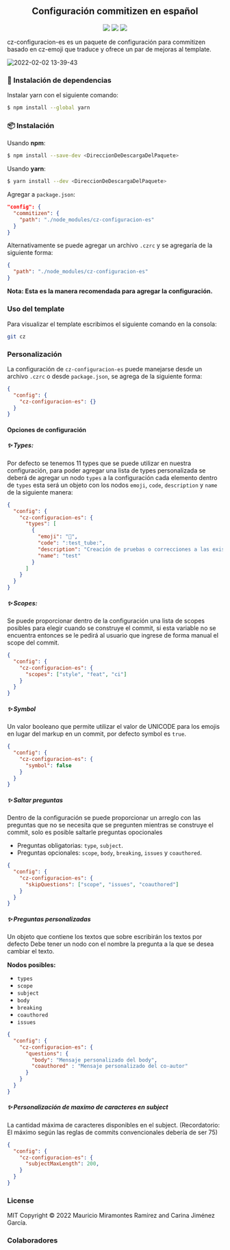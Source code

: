 
<div style="text-align: center;">
  <h2>Configuración commitizen en español</div>
  <div style="text-align: center;">
    <img src="https://img.shields.io/badge/Build-NodeJS-%233c873a.svg??style=flat"/>
    <img src="https://img.shields.io/badge/Install-NPM-%23c23535.svg??style=flat"/>
    <img src="https://img.shields.io/badge/Install-YARN-%232c8ebb.svg??style=flat"/>
  </div>
</p>

cz-configuracion-es es un paquete de configuración para commitizen basado en cz-emoji que traduce y ofrece un par de mejoras al template.

![2022-02-02 13-39-43](https://user-images.githubusercontent.com/61033998/152226684-544fccea-e335-479d-8338-bec57f6b3ecf.gif)

### 🔧 Instalación de dependencias

Instalar yarn con el siguiente comando:
```sh
$ npm install --global yarn
```

### 📦 Instalación

Usando **npm**:
```sh
$ npm install --save-dev <DireccionDeDescargaDelPaquete>
```
Usando **yarn**:

```sh
$ yarn install --dev <DireccionDeDescargaDelPaquete>
```

Agregar a `package.json`:
```json
"config": {
  "commitizen": {
    "path": "./node_modules/cz-configuracion-es"
  }
}
```
Alternativamente se puede agregar un archivo `.czrc` y se agregaría de la siguiente forma: 
```json
{
  "path": "./node_modules/cz-configuracion-es"
}
```
<p style="font-size:0.9rem; font-weight:bold;">Nota: Esta es la manera recomendada para agregar la configuración.</p>

### Uso del template
Para visualizar el template escribimos el siguiente comando en la consola:
```sh
git cz
```
### Personalización
La configuración de `cz-configuracion-es` puede manejarse desde un archivo `.czrc` o desde `package.json`, se agrega de la siguiente forma:

```json
{
  "config": {
    "cz-configuracion-es": {}
  }
}
```

#### Opciones de configuración

##### ✨ Types:
Por defecto se tenemos 11 types que se puede utilizar en nuestra configuración, para poder agregar una lista de types personalizada se deberá de agregar un nodo `types` a la configuración cada elemento dentro de `types` esta será un objeto con los nodos `emoji`, `code`, `description` y `name` de la siguiente manera:
```json
{
  "config": {
    "cz-configuracion-es": {
      "types": [
        {
          "emoji": "🧪",
          "code": ":test_tube:",
          "description": "Creación de pruebas o correcciones a las existentes.",
          "name": "test"
        }
      ]
    }
  }
}
```
##### ✨ Scopes:
Se puede proporcionar dentro de la configuración una lista de scopes posibles para elegir cuando se construye el commit, si esta variable no se encuentra entonces se le pedirá al usuario que ingrese de forma manual el scope del commit.
```json
{
  "config": {
    "cz-configuracion-es": {
      "scopes": ["style", "feat", "ci"]
    }
  }
}
``` 
##### ✨ Symbol
Un valor booleano que permite utilizar el valor de UNICODE para los emojis en lugar del markup en un commit, por defecto symbol es `true`.
```json
{
  "config": {
    "cz-configuracion-es": {
      "symbol": false
    }
  }
}
```
##### ✨ Saltar preguntas
Dentro de la configuración se puede proporcionar un arreglo con las preguntas que no se necesita que se pregunten mientras se construye el commit, solo es posible saltarle preguntas opocionales
- Preguntas obligatorias: `type`, `subject`.
- Preguntas opcionales: `scope`, `body`, `breaking`, `issues` y `coauthored`.
```json
{
  "config": {
    "cz-configuracion-es": {
      "skipQuestions": ["scope", "issues", "coauthored"]
    }
  }
}
```

##### ✨ Preguntas personalizadas
Un objeto que contiene los textos que sobre escribirán los textos por defecto
Debe tener un nodo con el nombre la pregunta a la que se desea cambiar el texto.

<p style="font-weight:bold; font-size:0.9rem">Nodos posibles:</p>

- `types`
- `scope`
- `subject`
- `body`
- `breaking`
- `coauthored`
- `issues`


```json
{
  "config": {
    "cz-configuracion-es": {
      "questions": {
        "body": "Mensaje personalizado del body",
        "coauthored" : "Mensaje personalizado del co-autor"
      }
    }
  }
}
```
##### ✨ Personalización de maximo de caracteres en subject

La cantidad máxima de caracteres disponibles en el subject. (Recordatorio: El máximo según las reglas de commits convencionales debería de ser 75)

```json
{
  "config": {
    "cz-configuracion-es": {
      "subjectMaxLength": 200,
    }
  }
}
```
### License

MIT Copyright © 2022 Mauricio Miramontes Ramírez and Carina Jiménez García.

### Colaboradores

